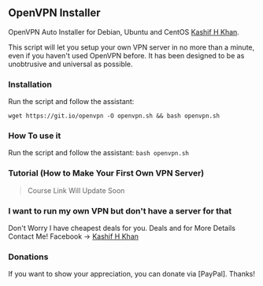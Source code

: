 ## OpenVPN Installer
OpenVPN Auto Installer for Debian, Ubuntu and CentOS [Kashif H Khan](https://www.facebook.com/kashifhk123).

This script will let you setup your own VPN server in no more than a minute, even if you haven't used OpenVPN before. It has been designed to be as unobtrusive and universal as possible.

### Installation

Run the script and follow the assistant:


`wget https://git.io/openvpn -O openvpn.sh && bash openvpn.sh`

### How To use it

Run the script and follow the assistant:
`bash openvpn.sh`

### Tutorial (How to Make Your First Own VPN Server)
> Course Link Will Update Soon

### I want to run my own VPN but don't have a server for that

Don't Worry I have cheapest deals for you. Deals and for More Details Contact Me!
Facebook -> [Kashif H Khan](https://www.facebook.com/kashifhk123)

### Donations

If you want to show your appreciation, you can donate via [PayPal]. Thanks!
